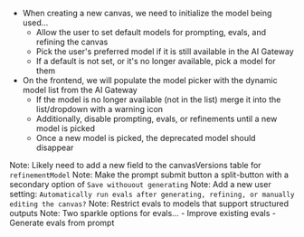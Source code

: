 - When creating a new canvas, we need to initialize the model being used...
  - Allow the user to set default models for prompting, evals, and refining the canvas
  - Pick the user's preferred model if it is still available in the AI Gateway
  - If a default is not set, or it's no longer available, pick a model for them
- On the frontend, we will populate the model picker with the dynamic model list from the AI Gateway
  - If the model is no longer available (not in the list) merge it into the list/dropdown with a warning icon
  - Additionally, disable prompting, evals, or refinements until a new model is picked
  - Once a new model is picked, the deprecated model should disappear

Note: Likely need to add a new field to the canvasVersions table for `refinementModel`
Note: Make the prompt submit button a split-button with a secondary option of `Save withouout generating`
Note: Add a new user setting: `Automatically run evals after generating, refining, or manually editing the canvas?`
Note: Restrict evals to models that support structured outputs
Note: Two sparkle options for evals... - Improve existing evals - Generate evals from prompt
